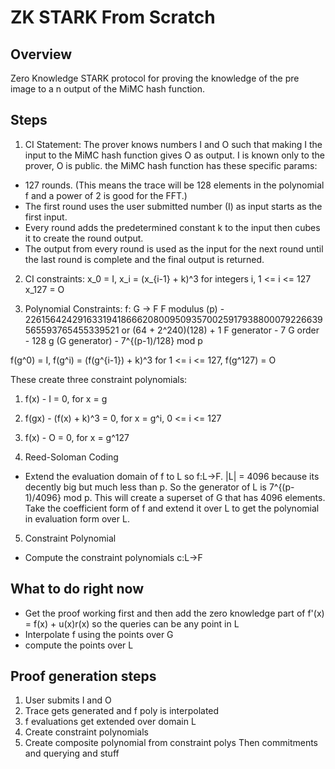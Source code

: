 # ZK STARK From Scratch

## Overview
Zero Knowledge STARK protocol for proving the knowledge of the pre image to a n output of the MiMC hash function.

## Steps
1. CI Statement:
The prover knows numbers I and O such that making I the input to the MiMC hash function gives O as output. I is known only to the prover, O is public. the MiMC hash function has these specific params:
- 127 rounds. (This means the trace will be 128 elements in the polynomial f and a power of 2 is good for the FFT.)
- The first round uses the user submitted number (I) as input starts as the first input.
- Every round adds the predetermined constant k to the input then cubes it to create the round output.
- The output from every round is used as the input for the next round until the last round is complete and the final output is returned.

2. CI constraints:
x_0 = I,
x_i = (x_{i-1} + k)^3 for integers i, 1 <= i <= 127
x_127 = O

3. Polynomial Constraints:
f: G -> F
F modulus (p) - 226156424291633194186662080095093570025917938800079226639565593765455339521 or (64 + 2^240)(128) + 1
F generator - 7
G order - 128
g (G generator) - 7^{(p-1)/128} mod p

f(g^0) = I,
f(g^i) = (f(g^{i-1}) + k)^3 for 1 <= i <= 127,
f(g^127) = O

These create three constraint polynomials:
1. f(x) - I = 0, for x = g
2. f(gx) - (f(x) + k)^3 = 0, for x = g^i, 0 <= i <= 127
3. f(x) - O = 0, for x = g^127

4. Reed-Soloman Coding
- Extend the evaluation domain of f to L so f:L->F.
|L| = 4096 because its decently big but much less than p.
So the generator of L is 7^{(p-1)/4096} mod p. This will create a superset of G that has 4096 elements.
Take the coefficient form of f and extend it over L to get the polynomial in evaluation form over L.

5. Constraint Polynomial
- Compute the constraint polynomials c:L->F

## What to do right now
- Get the proof working first and then add the zero knowledge part of f'(x) = f(x) + u(x)r(x) so the queries can be any point in L
- Interpolate f using the points over G
- compute the points over L

## Proof generation steps
1. User submits I and O
2. Trace gets generated and f poly is interpolated
3. f evaluations get extended over domain L
4. Create constraint polynomials
5. Create composite polynomial from constraint polys
Then commitments and querying and stuff